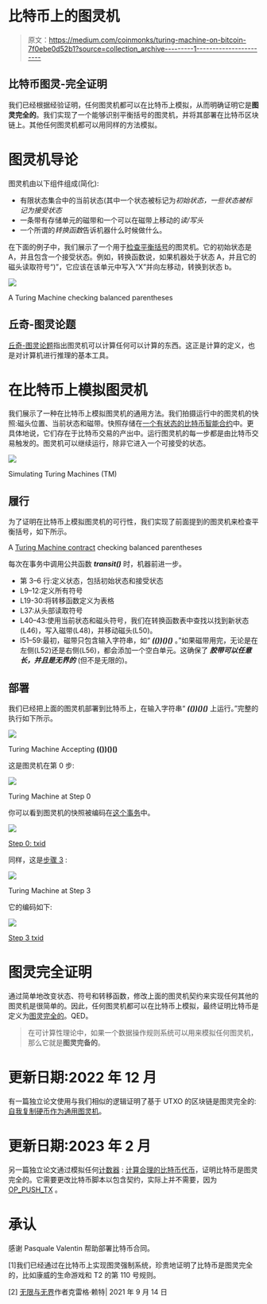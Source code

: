 # 比特币上的图灵机

> 原文：<https://medium.com/coinmonks/turing-machine-on-bitcoin-7f0ebe0d52b1?source=collection_archive---------1----------------------->

## 比特币图灵-完全证明

我们已经根据经验证明，任何图灵机都可以在比特币上模拟，从而明确证明它是**图灵完全的**。我们实现了一个能够识别平衡括号的图灵机，并将其部署在比特币区块链上。其他任何图灵机都可以用同样的方法模拟。

# 图灵机导论

图灵机由以下组件组成(简化):

*   有限状态集合中的当前状态(其中一个状态被标记为*初始状态，一些状态被标记为接受状态*
*   一条带有存储单元的磁带和一个可以在磁带上移动的*读/写头*
*   一个所谓的*转换函数*告诉机器什么时候做什么。

在下面的例子中，我们展示了一个用于[检查平衡括号](https://math.stackexchange.com/questions/503853/how-do-you-argue-or-prove-that-a-certain-turing-machine-accepts-a-language)的图灵机。它的初始状态是 A，并且包含一个接受状态。例如，转换函数说，如果机器处于状态 A，并且它的磁头读取符号“)”，它应该在该单元中写入“X”并向左移动，转换到状态 b。

![](img/58e37a6c28ca827018adc8b14b2341b4.png)

A Turing Machine checking balanced parentheses

## 丘奇-图灵论题

[丘奇-图灵论题](https://simple.wikipedia.org/wiki/Church-Turing_thesis)指出图灵机可以计算任何可以计算的东西。这正是计算的定义，也是对计算机进行推理的基本工具。

# 在比特币上模拟图灵机

我们展示了一种在比特币上模拟图灵机的通用方法。我们拍摄运行中的图灵机的快照:磁头位置、当前状态和磁带。快照存储在[一个有状态的比特币智能合约](/xiaohuiliu/stateful-smart-contracts-on-bitcoin-sv-c24f83a0f783)中。更具体地说，它们存在于比特币交易的产出中。运行图灵机的每一步都是由比特币交易触发的。图灵机可以继续运行，除非它进入一个可接受的状态。

![](img/11cac6f6df2f95d9c33361f0a81f6371.png)

Simulating Turing Machines (TM)

## 履行

为了证明在比特币上模拟图灵机的可行性，我们实现了前面提到的图灵机来检查平衡括号，如下所示。

A [Turing Machine contract](https://github.com/sCrypt-Inc/boilerplate/tree/master/contracts/turingMachine.scrypt) checking balanced parentheses

每次在事务中调用公共函数 ***transit()*** 时，机器前进一步。

*   第 3–6 行:定义状态，包括初始状态和接受状态
*   L9–12:定义所有符号
*   L19-30:将转移函数定义为表格
*   L37:从头部读取符号
*   L40–43:使用当前状态和磁头符号，我们在转换函数表中查找以找到新状态(L46)，写入磁带(L48)，并移动磁头(L50)。
*   l51–59:最初，磁带只包含输入字符串，如“ ***(())()()*** 。”如果磁带用完，无论是在左侧(L52)还是右侧(L56)，都会添加一个空白单元。这确保了 ***胶带可以任意长，并且是无界的*** (但不是无限的)。

## 部署

我们已经把上面的图灵机部署到比特币上，在输入字符串“ ***(())()()*** 上运行。”完整的执行如下所示。

![](img/92d6363fb594a811654b6b65393d6a88.png)

Turing Machine Accepting **(())()()**

这是图灵机在第 0 步:

![](img/cfed0c884083fea84edb9ddb3c584d96.png)

Turing Machine at Step 0

你可以看到图灵机的快照被编码在[这个事务](https://whatsonchain.com/tx/a0bc71204f8431c6c5df7a12fc3cb2638e987a0c308a60fcd120e1e148094dc9)中。

![](img/ce714c20f08a918eac0638a6a778d673.png)

[Step 0: txid](https://whatsonchain.com/tx/a0bc71204f8431c6c5df7a12fc3cb2638e987a0c308a60fcd120e1e148094dc9)

同样，这是[步骤 3](https://whatsonchain.com/tx/9c6874ca372f0c02d27fedc9c17d9472e4e5642d04b217aef10fb75cb1dfe1ed) :

![](img/eeec66868224defd3c5452e6a1ec22d3.png)

Turing Machine at Step 3

它的编码如下:

![](img/cdb5dbfeebf989853b3863e1940a140e.png)

[Step 3 txid](https://whatsonchain.com/tx/9c6874ca372f0c02d27fedc9c17d9472e4e5642d04b217aef10fb75cb1dfe1ed)

# 图灵完全证明

通过简单地改变状态、符号和转移函数，修改上面的图灵机契约来实现任何其他的图灵机是很简单的。因此，任何图灵机都可以在比特币上模拟，最终证明比特币是定义为[图灵完全的](https://en.wikipedia.org/wiki/Turing_completeness)。QED。

> 在可计算性理论中，如果一个数据操作规则系统可以用来模拟任何图灵机，那么它就是**图灵完备的**。

# 更新日期:2022 年 12 月

有一篇独立论文使用与我们相似的逻辑证明了基于 UTXO 的区块链是图灵完全的:[自我复制硬币作为通用图灵机](https://link.springer.com/chapter/10.1007/978-3-030-00305-0_4)。

# 更新日期:2023 年 2 月

另一篇独立论文通过模拟任何[计数器](https://en.wikipedia.org/wiki/Counter_machine) : [计算合理的比特币代币](https://ieeexplore.ieee.org/document/9505235)，证明比特币是图灵完全的。它需要更改比特币脚本以包含契约，实际上并不需要，因为 [OP_PUSH_TX](https://xiaohuiliu.medium.com/op-push-tx-3d3d279174c1) 。

# 承认

感谢 Pasquale Valentin 帮助部署比特币合同。

[1]我们已经通过在比特币上实现图灵强制系统，珍贵地证明了比特币是图灵完全的，比如康威的生命游戏和 T2 的第 110 号规则。

[2] [无限与无界](https://craigwright.net/blog/math/infinite-and-unbounded/)作者克雷格·赖特| 2021 年 9 月 14 日